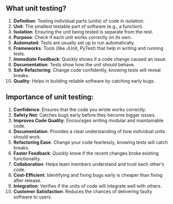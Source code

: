 ## What unit testing?

1. **Definition**: Testing individual parts (units) of code in isolation.
2. **Unit**: The smallest testable part of software (e.g., a function).
3. **Isolation**: Ensuring the unit being tested is separate from the rest.
4. **Purpose**: Check if each unit works correctly on its own.
5. **Automated**: Tests are usually set up to run automatically.
6. **Frameworks**: Tools (like JUnit, PyTest) that help in writing and running tests.
7. **Immediate Feedback**: Quickly shows if a code change caused an issue.
8. **Documentation**: Tests show how the unit should behave.
9. **Safe Refactoring**: Change code confidently, knowing tests will reveal breaks.
10. **Quality**: Helps in building reliable software by catching early bugs.



## Importance of unit testing:

1. **Confidence**: Ensures that the code you wrote works correctly.
2. **Safety Net**: Catches bugs early before they become bigger issues.
3. **Improves Code Quality**: Encourages writing modular and maintainable code.
4. **Documentation**: Provides a clear understanding of how individual units should work.
5. **Refactoring Ease**: Change your code fearlessly, knowing tests will catch breaks.
6. **Faster Feedback**: Quickly know if the recent changes broke existing functionality.
7. **Collaboration**: Helps team members understand and trust each other’s code.
8. **Cost-Efficient**: Identifying and fixing bugs early is cheaper than fixing after release.
9. **Integration**: Verifies if the units of code will integrate well with others.
10. **Customer Satisfaction**: Reduces the chances of delivering faulty software to users.
